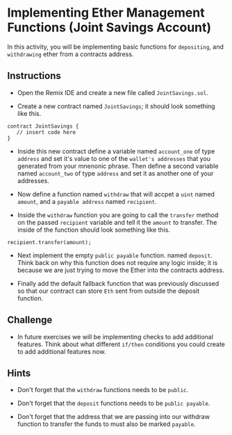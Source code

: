 # Implementing Ether Management Functions (Joint Savings Account)

In this activity, you will be implementing basic functions for `depositing`, and `withdrawing` ether from a contracts address.

## Instructions

* Open the Remix IDE and create a new file called `JointSavings.sol`.

* Create a new contract named `JointSavings`; it should look something like this.

```solidity
contract JointSavings {
   // insert code here
}
```

* Inside this new contract define a variable named `account_one` of type `address` and set it's value to one of the `wallet's addresses` that you generated from your mnenonic phrase.  Then define a second variable named `account_two` of type `address` and set it as another one of your addresses.

* Now define a function named `withdraw` that will accpet a `uint` named `amount`, and a `payable address` named `recipient`.

* Inside the `withdraw` function you are going to call the `transfer` method on the passed `recipient` variable and tell it the `amount` to transfer. The inside of the function should look something like this.

```solidity
recipient.transfer(amount);
```

* Next implement the empty `public payable` function. named `deposit`. Think back on why this function does not require any logic inside; it is because we are just trying to move the Ether into the contracts address.

* Finally add the default fallback function that was previously discussed so that our contract can store `Eth` sent from outside the deposit function.

## Challenge

* In future exercises we will be implementing checks to add additional features. Think about what different `if/then` conditions you could create to add additional features now.

## Hints

* Don't forget that the `withdraw` functions needs to be `public`.

* Don't forget that the `deposit` functions needs to be `public payable`.

* Don't forget that the address that we are passing into our withdraw function to transfer the funds to must also be marked `payable`.

